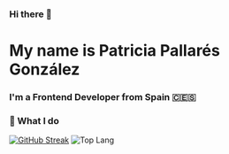 ### Hi there 👋
# My name is Patricia Pallarés González
### I'm a Frontend Developer from Spain 🇨🇪🇸

### 🔨 What I do

<!--
**patriciapallares/patriciapallares** is a ✨ _special_ ✨ repository because its `README.md` (this file) appears on your GitHub profile.

Here are some ideas to get you started:

- 🔭 I’m currently working on ...
- 🌱 I’m currently learning ...
- 👯 I’m looking to collaborate on ...
- 🤔 I’m looking for help with ...
- 💬 Ask me about ...
- 📫 How to reach me: ...
- 😄 Pronouns: ...
- ⚡ Fun fact: ...
-->



[![GitHub Streak](https://github-readme-streak-stats.herokuapp.com?user=patriciapallares&theme=vue&hide_border=true&date_format=j%20M%5B%20Y%5D)](https://git.io/streak-stats)
![Top Lang](https://github-readme-stats.vercel.app/api/top-langs/user=patriciapallares&theme=vue&hide_border=true&date_format=j%20M%5B%20Y%5D)
